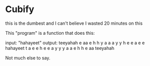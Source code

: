 # Cubify
this is the dumbest and I can't believe I wasted 20 minutes on this

This "program" is a function that does this:

input: "hahayeet"
output: 
       teeyahah
      e      aa
     e      h h
    y      a  a
   a      y   y
  h      e    e
 a      e     e
hahayeet      t
a      e     e
h      e    e
a      y   y
y      a  a
e      h h
e      aa
teeyahah

Not much else to say.

